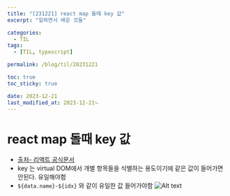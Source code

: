 ```yaml
---
title: "[231221] react map 돌때 key 값"
excerpt: "일하면서 배운 것들"

categories:
  - TIL
tags:
  - [TIL, typescript]

permalink: /blog/til/20231221

toc: true
toc_sticky: true

date: 2023-12-21
last_modified_at: 2023-12-21ㄴ
---
```


# react map 돌때 key 값

- [출처- 리액트 공식문서](https://legacy.reactjs.org/docs/reconciliation.html)
- key 는 virtual DOM에서 개별 항목들을 식별하는 용도이기에 같은 값이 들어가면 안된다. 유일해야함
- `${data.name}-${idx}` 와 같이 유일한 값 들어가야함
  ![Alt text](/assets/imagesposts_img/til/231221-1.png)
